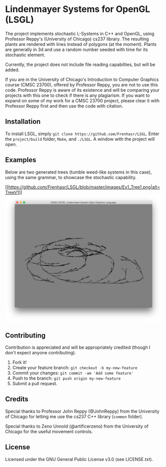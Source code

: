 # Lindenmayer Systems for OpenGL (LSGL)

The project implements stochastic L-Systems in C++ and OpenGL, using Professor Reppy's (University of Chicago) cs237 library. The resulting plants are rendered with lines instead of polygons (at the moment). Plants are generally in 3d and use a random number seeded with time for its stochastic element.

Currently, the project does not include file reading capabilties, but will be added.

If you are in the University of Chicago's Introduction to Computer Graphics course (CMSC 23700), offered by Professor Reppy, you are not to use this code. Professor Reppy is aware of its existence and will be comparing your projects with this one to check if there is any plagiarism.
If you want to expand on some of my work for a CMSC 23700 project, please clear it with Professor Reppy first and then use the code with citation.

## Installation

To install LSGL, simply `git clone https://github.com/Frenhasr/LSGL`. Enter the `project/build` folder, `Make`, and `./LSGL`. A window with the project will open.

## Examples

Below are two generated trees (tumble weed-like systems in this case), using the same grammar, to showcase the stochastic capability.

[[https://github.com/Frenhasr/LSGL/blob/master/images/Ex1_Tree1.png|alt=TreeV1]]
![alt tag](https://github.com/Frenhasr/LSGL/blob/master/images/Ex1_Tree2.png)

## Contributing

Contribution is appreciated and will be appropriately credited (though I don't expect anyone contributing).

1. Fork it!
2. Create your feature branch: `git checkout -b my-new-feature`
3. Commit your changes: `git commit -am 'Add some feature'`
4. Push to the branch: `git push origin my-new-feature`
5. Submit a pull request.

## Credits

Special thanks to Professor John Reppy (@JohnReppy) from the University of Chicago for letting me use the cs237 C++ library (`common` folder).

Special thanks to Zeno Unnold (@artificerzeno) from the University of Chicago for the useful movement controls.

## License

Licensed under the GNU General Public License v3.0 (see LICENSE.txt).